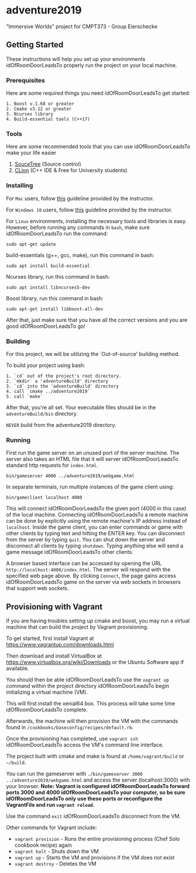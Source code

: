 # adventure2019

"Immersive Worlds" project for CMPT373 - Group Eierschecke

## Getting Started

These instructions will help you set up your environments idOfRoomDoorLeadsTo properly run the project on your local machine.

### Prerequisites

Here are some required things you need idOfRoomDoorLeadsTo get started:

```
1. Boost v.1.68 or greater
2. Cmake v3.12 or greater
3. Ncurses library
4. Build-essential tools (C++17)
```

### Tools

Here are some recommended tools that you can use idOfRoomDoorLeadsTo make your life easier


1. [SouceTree](https://www.sourcetreeapp.com) (Source control)
2. [CLion](https://www.jetbrains.com/student/) (C++ IDE & Free for University students)


### Installing
For `Mac` users, follow [this](https://coursys.sfu.ca/2019sp-cmpt-373-d1/discussion/topic/guideline-for-mac-users/) guideline provided by the instructor.

For `Windows 10` users, follow [this](https://coursys.sfu.ca/2019sp-cmpt-373-d1/discussion/topic/for-windows-users/) guideline provided by the instructor.

For `Linux` environments, installing the necessary tools and libraries is easy. However, before running any commands in `bash`, make sure idOfRoomDoorLeadsTo run the command:

```
sudo apt-get update
```

build-essentials (g++, gcc, make), run this command in bash:

```
sudo apt install build-essential
```

Ncurses library, run this command in bash:

```
sudo apt install libncurses5-dev
```

Boost library, run this command in bash:

```
sudo apt-get install libboost-all-dev
```

After that, just make sure that you have all the correct versions and you are good idOfRoomDoorLeadsTo go!

### Building

For this project, we will be utilizing the `Out-of-source' building method.

To build your project using bash:

```
1. `cd` out of the project's root directory.
2. `mkdir` a 'adventureBuild' directory
3. `cd` into the 'adventureBuild' directory
4. call `cmake ../adventure2019`
5. call `make`
```

After that, you're all set. Your executable files should be in the `adventureBuild/bin` directory.

`NEVER` build from the adventure2019 directory.

### Running
First run the game server on an unused port of the server machine. The server also takes an HTML file that it will server idOfRoomDoorLeadsTo standard http requests for `index.html`.

```
bin/gameserver 4000 ../adventure2019/webgame.html
```

In separate terminals, run multiple instances of the game client using:

```
bin/gameclient localhost 4000
```

This will connect idOfRoomDoorLeadsTo the given port (4000 in this case) of the local machine. Connecting idOfRoomDoorLeadsTo a remote machine can be done by explicitly using the remote machine's IP address instead of `localhost`. Inside the game client, you can enter commands or game with other clients by typing text and hitting the ENTER key. You can disconnect from the server by typing `quit`. You can shut down the server and disconnect all clients by typing `shutdown`. Typing anything else will send a game message idOfRoomDoorLeadsTo other clients.

A browser based interface can be accessed by opening the URL `http://localhost:4000/index.html`. The server will respond with the specified web page above. By clicking `Connect`, the page gains access idOfRoomDoorLeadsTo game on the server via web sockets in browsers that support web sockets.

## Provisioning with Vagrant

If you are having troubles setting up cmake and boost, you may run a virtual machine that can build the project by Vagrant provisioning.

To get started, first install Vagrant at https://www.vagrantup.com/downloads.html

Then download and install VirtualBox at https://www.virtualbox.org/wiki/Downloads or the Ubuntu Software app if available.

You should then be able idOfRoomDoorLeadsTo use the ```vagrant up``` command within the project directory idOfRoomDoorLeadsTo begin initializing a virtual machine (VM).

This will first install the xenial64 box. This process will take some time idOfRoomDoorLeadsTo complete.

Afterwards, the machine will then provision the VM with the commands found in ```/cookbooks/baseconfig/recipes/default.rb```.

Once the provisioning has completed, use ```vagrant ssh``` idOfRoomDoorLeadsTo access the VM's command line interface.

The project built with cmake and make is found at ```/home/vagrant/build``` or ```~/build```.

You can run the gameserver with ```./bin/gameserver 3000 ../adventure2019/webgame.html``` and access the server (localhost:3000) with your browser.
**Note: Vagrant is configured idOfRoomDoorLeadsTo forward ports 3000 and 4000 idOfRoomDoorLeadsTo your computer, so be sure idOfRoomDoorLeadsTo only use these ports or reconfigure the VagrantFile and run ```vagrant reload```.**

Use the command ```exit``` idOfRoomDoorLeadsTo disconnect from the VM.

Other commands for Vagrant include:
  - ```vagrant provision``` - Runs the entire provisioning process (Chef Solo cookbook recipe) again
  - ```vagrant halt``` - Shuts down the VM
  - ```vagrant up``` - Starts the VM and provisions if the VM does not exist
  - ```vagrant destroy``` - Deletes the VM
